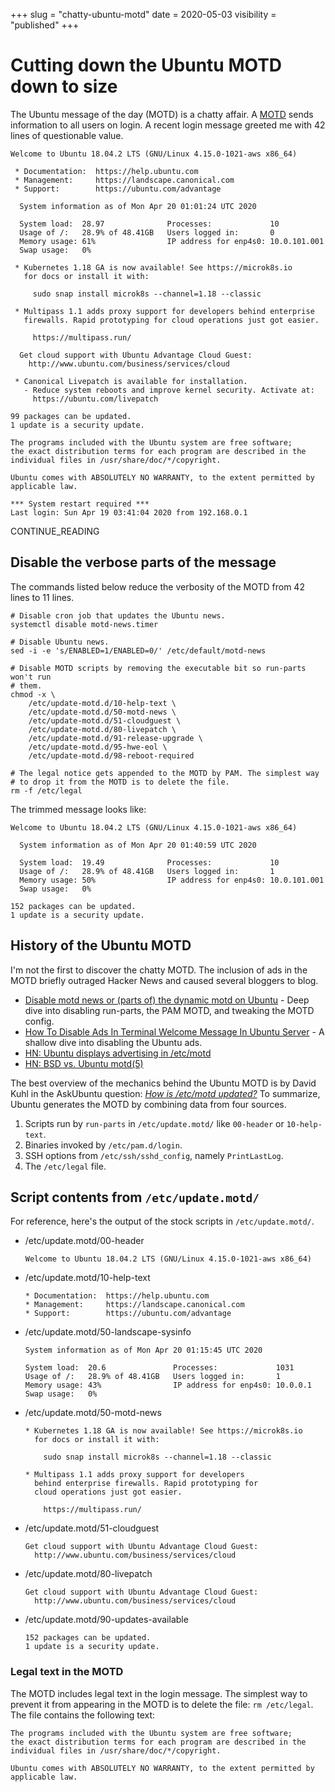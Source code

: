 +++
slug = "chatty-ubuntu-motd"
date = 2020-05-03
visibility = "published"
+++

# Cutting down the Ubuntu MOTD down to size

The Ubuntu message of the day (MOTD) is a chatty affair. A [MOTD][motd-wiki]
sends information to all users on login. A recent login message greeted me with
42 lines of questionable value.

[motd-wiki]: https://en.wikipedia.org/wiki/Motd_(Unix)

```text
Welcome to Ubuntu 18.04.2 LTS (GNU/Linux 4.15.0-1021-aws x86_64)

 * Documentation:  https://help.ubuntu.com
 * Management:     https://landscape.canonical.com
 * Support:        https://ubuntu.com/advantage

  System information as of Mon Apr 20 01:01:24 UTC 2020

  System load:  28.97              Processes:             10
  Usage of /:   28.9% of 48.41GB   Users logged in:       0
  Memory usage: 61%                IP address for enp4s0: 10.0.101.001
  Swap usage:   0%

 * Kubernetes 1.18 GA is now available! See https://microk8s.io
   for docs or install it with:

     sudo snap install microk8s --channel=1.18 --classic

 * Multipass 1.1 adds proxy support for developers behind enterprise
   firewalls. Rapid prototyping for cloud operations just got easier.

     https://multipass.run/

  Get cloud support with Ubuntu Advantage Cloud Guest:
    http://www.ubuntu.com/business/services/cloud

 * Canonical Livepatch is available for installation.
   - Reduce system reboots and improve kernel security. Activate at:
     https://ubuntu.com/livepatch

99 packages can be updated.
1 update is a security update.

The programs included with the Ubuntu system are free software;
the exact distribution terms for each program are described in the
individual files in /usr/share/doc/*/copyright.

Ubuntu comes with ABSOLUTELY NO WARRANTY, to the extent permitted by
applicable law.

*** System restart required ***
Last login: Sun Apr 19 03:41:04 2020 from 192.168.0.1
```

CONTINUE_READING

## Disable the verbose parts of the message

The commands listed below reduce the verbosity of the MOTD from 42 lines to 11
lines.

```shell script
# Disable cron job that updates the Ubuntu news.
systemctl disable motd-news.timer

# Disable Ubuntu news.
sed -i -e 's/ENABLED=1/ENABLED=0/' /etc/default/motd-news

# Disable MOTD scripts by removing the executable bit so run-parts won't run
# them.
chmod -x \
    /etc/update-motd.d/10-help-text \
    /etc/update-motd.d/50-motd-news \
    /etc/update-motd.d/51-cloudguest \
    /etc/update-motd.d/80-livepatch \
    /etc/update-motd.d/91-release-upgrade \
    /etc/update-motd.d/95-hwe-eol \
    /etc/update-motd.d/98-reboot-required

# The legal notice gets appended to the MOTD by PAM. The simplest way
# to drop it from the MOTD is to delete the file.
rm -f /etc/legal
```

The trimmed message looks like:

```text
Welcome to Ubuntu 18.04.2 LTS (GNU/Linux 4.15.0-1021-aws x86_64)

  System information as of Mon Apr 20 01:40:59 UTC 2020

  System load:  19.49              Processes:             10
  Usage of /:   28.9% of 48.41GB   Users logged in:       1
  Memory usage: 50%                IP address for enp4s0: 10.0.101.001
  Swap usage:   0%

152 packages can be updated.
1 update is a security update.
```

## History of the Ubuntu MOTD

I'm not the first to discover the chatty MOTD. The inclusion of ads in the MOTD
briefly outraged Hacker News and caused several bloggers to blog.

- [Disable motd news or (parts of) the dynamic motd on Ubuntu][raymii] - Deep
  dive into disabling run-parts, the PAM MOTD, and tweaking the MOTD config.
- [How To Disable Ads In Terminal Welcome Message In Ubuntu Server][technix] - A
  shallow dive into disabling the Ubuntu ads.
- [HN: Ubuntu displays advertising in /etc/motd ][hn ubuntu]
- [HN: BSD vs. Ubuntu motd(5)][hn bsd]

[raymii]:
  https://raymii.org/s/tutorials/Disable_dynamic_motd_and_motd_news_spam_on_Ubuntu_18.04.html
[hn ubuntu]: https://news.ycombinator.com/item?id=14662088
[hn bsd]: https://news.ycombinator.com/item?id=21893481
[technix]:
  https://www.ostechnix.com/how-to-disable-ads-in-terminal-welcome-message-in-ubuntu-server/

The best overview of the mechanics behind the Ubuntu MOTD is by David Kuhl in
the AskUbuntu question: _[How is /etc/motd updated?][how-motd]_ To summarize,
Ubuntu generates the MOTD by combining data from four sources.

1. Scripts run by `run-parts` in `/etc/update.motd/` like `00-header` or
   `10-help-text`.
1. Binaries invoked by `/etc/pam.d/login`.
1. SSH options from `/etc/ssh/sshd_config`, namely `PrintLastLog`.
1. The `/etc/legal` file.

[how-motd]: https://askubuntu.com/a/513900/544100

## Script contents from `/etc/update.motd/`

For reference, here's the output of the stock scripts in `/etc/update.motd/`.

- /etc/update.motd/00-header

  ```text
  Welcome to Ubuntu 18.04.2 LTS (GNU/Linux 4.15.0-1021-aws x86_64)
  ```

- /etc/update.motd/10-help-text

  ```text
  * Documentation:  https://help.ubuntu.com
  * Management:     https://landscape.canonical.com
  * Support:        https://ubuntu.com/advantage
  ```

- /etc/update.motd/50-landscape-sysinfo

  ```text
  System information as of Mon Apr 20 01:15:45 UTC 2020

  System load:  20.6               Processes:             1031
  Usage of /:   28.9% of 48.41GB   Users logged in:       1
  Memory usage: 43%                IP address for enp4s0: 10.0.0.1
  Swap usage:   0%
  ```

- /etc/update.motd/50-motd-news

  ```text
  * Kubernetes 1.18 GA is now available! See https://microk8s.io
    for docs or install it with:

      sudo snap install microk8s --channel=1.18 --classic

  * Multipass 1.1 adds proxy support for developers
    behind enterprise firewalls. Rapid prototyping for
    cloud operations just got easier.

      https://multipass.run/
  ```

- /etc/update.motd/51-cloudguest

  ```text
  Get cloud support with Ubuntu Advantage Cloud Guest:
    http://www.ubuntu.com/business/services/cloud
  ```

- /etc/update.motd/80-livepatch

  ```text
  Get cloud support with Ubuntu Advantage Cloud Guest:
    http://www.ubuntu.com/business/services/cloud
  ```

- /etc/update.motd/90-updates-available

  ```text
  152 packages can be updated.
  1 update is a security update.
  ```

### Legal text in the MOTD

The MOTD includes legal text in the login message. The simplest way to prevent
it from appearing in the MOTD is to delete the file: `rm /etc/legal`. The file
contains the following text:

```text
The programs included with the Ubuntu system are free software;
the exact distribution terms for each program are described in the
individual files in /usr/share/doc/*/copyright.

Ubuntu comes with ABSOLUTELY NO WARRANTY, to the extent permitted by
applicable law.
```
